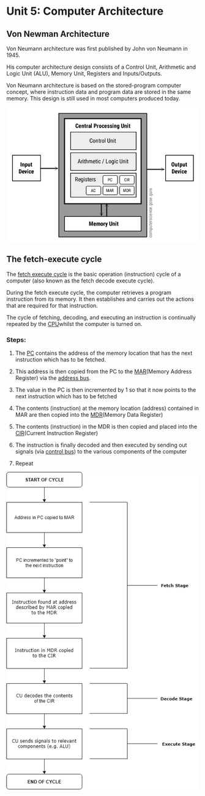 # Unit 5: Computer Architecture

## Von Newman Architecture

Von Neumann architecture was first published by John von Neumann in 1945.

His computer architecture design consists of a Control Unit, Arithmetic and Logic Unit (ALU), Memory Unit, Registers and Inputs/Outputs.

Von Neumann architecture is based on the stored-program computer concept, where instruction data and program data are stored in the same memory.  This design is still used in most computers produced today.

![von-newman-architecture](./img/von-newman-architecture.jpg)

## The fetch-execute cycle

The [fetch execute cycle](https://www.computerscience.gcse.guru/glossary/fetch-execute-cycle) is the basic operation (instruction) cycle of a computer (also known as the fetch decode execute cycle).

During the fetch execute cycle, the computer retrieves a program instruction from its memory.  It then establishes and carries out the actions that are required for that instruction.

The cycle of fetching, decoding, and executing an instruction is continually repeated by the [CPU](https://www.computerscience.gcse.guru/glossary/central-processing-unit)whilst the computer is turned on.

### Steps:

1. The [PC](https://www.computerscience.gcse.guru/glossary/program-counter) contains the address of the memory location that has the next instruction which has to be fetched.

2. This address is then copied from the PC to the [MAR](https://www.computerscience.gcse.guru/glossary/memory-address-register)(Memory Address Register) via the [address bus](https://www.computerscience.gcse.guru/glossary/address-bus).

3. The value in the PC is then incremented by 1 so that it now points to the next instruction which has to be fetched

4. The contents (instruction) at the memory location (address) contained in MAR are then copied into the [MDR](https://www.computerscience.gcse.guru/glossary/memory-data-register)(Memory Data Register)

5. The contents (instruction) in the MDR is then copied and placed into the [CIR](https://www.computerscience.gcse.guru/glossary/current-instruction-register)(Current Instruction Register)

6. The instruction is finally decoded and then executed by sending out signals (via [control bus](https://www.computerscience.gcse.guru/glossary/control-bus)) to the various components of the computer

7. Repeat

![fetch-execute](./img/fetch-execute.png)



